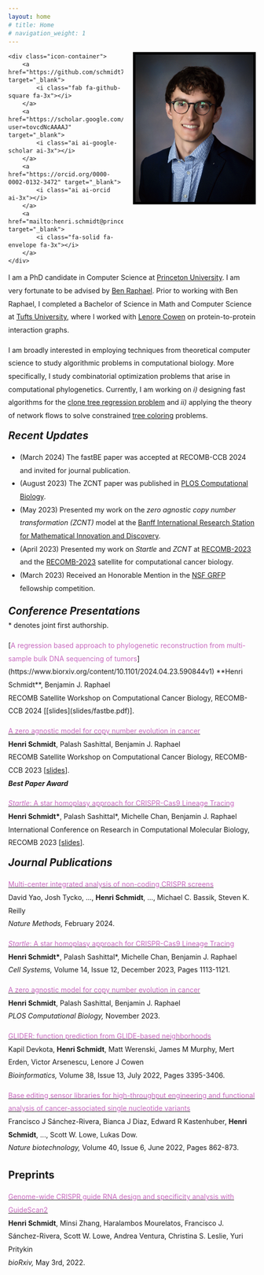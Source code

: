 ```yaml
---
layout: home
# title: Home
# navigation_weight: 1
---
```


<style type="text/css">
.image-left {
  display: block;
  margin-left: 20px;
  margin-right: auto;
  float: right;
}
.spaced-lines {line-height: 20pt;} 
</style>

<div class="image-icon-wrapper">
    <img src="images/headshot.jpg" alt="headshot" class="image-left" width="240px" style="border: 5px solid black;">

    <div class="icon-container">
        <a href="https://github.com/schmidt73" target="_blank">
            <i class="fab fa-github-square fa-3x"></i>
        </a>
        <a href="https://scholar.google.com/citations?user=tovcdNcAAAAJ" target="_blank">
            <i class="ai ai-google-scholar ai-3x"></i>
        </a>
        <a href="https://orcid.org/0000-0002-0132-3472" target="_blank">
            <i class="ai ai-orcid ai-3x"></i>
        </a>
        <a href="mailto:henri.schmidt@princeton.edu" target="_blank">
            <i class="fa-solid fa-envelope fa-3x"></i>
        </a>
    </div>
</div>

<div markdown="1" class="spaced-lines">

I am a PhD candidate in Computer Science at [Princeton
University](https://www.cs.princeton.edu). I am very fortunate to be advised by
[Ben Raphael](https://www.cs.princeton.edu/people/profile/braphael). Prior to working with
Ben Raphael, I completed a Bachelor of Science in Math and Computer Science
at [Tufts University](https://www.tufts.edu/), where I worked with 
[Lenore Cowen](https://www.cs.tufts.edu/~cowen/) on protein-to-protein interaction
graphs.

I am broadly interested in employing techniques from theoretical computer science
to study algorithmic problems in computational biology. More specifically, I study
combinatorial optimization problems that arise in computational phylogenetics.
Currently, I am working on *i)* designing fast algorithms 
for the [clone tree regression problem](https://academic.oup.com/bioinformatics/article/31/12/i62/216528)
and *ii)* applying the theory of network flows to solve constrained [tree
coloring](https://www.sciencedirect.com/science/article/pii/S0022000007001468) problems.

<h2 style="margin-top:0px;"><i>Recent Updates</i></h2>

<ul>
<li>(March 2024) The fastBE paper was accepted at RECOMB-CCB 2024 and invited for journal publication.</li>
<li>(August 2023) The ZCNT paper was published in <a href="https://doi.org/10.1371/journal.pcbi.1011590">PLOS Computational Biology</a>.</li>
<li>(May 2023) Presented my work on the <i>zero agnostic copy number transformation (ZCNT)</i> model at the 
<a href="https://www.birs.ca/events/2023/5-day-workshops/23w5084/schedule">Banff International Research Station for
Mathematical Innovation and Discovery</a>.</li>
<li>(April 2023) Presented my work on <i>Startle</i> and <i>ZCNT</i> at <a href="http://recomb2023.bilkent.edu.tr/index.html">RECOMB-2023</a> and 
the <a href="https://sites.google.com/view/recomb-ccb2023">RECOMB-2023</a> satellite for computational cancer biology.</li>
<li>(March 2023) Received an Honorable Mention in the <a href="https://www.research.gov/grfp/AwardeeList.do?method=loadAwardeeList">NSF GRFP</a> fellowship competition.</li>
</ul>

<h2 style="margin-top:20px;"><i>Conference Presentations</i></h2>
<p style="margin-top:-15px;">* denotes joint first authorship.</p>
[<span style="color:#c869bf">A regression based approach to phylogenetic reconstruction from multi-sample bulk DNA sequencing of tumors</span>](https://www.biorxiv.org/content/10.1101/2024.04.23.590844v1)   
**Henri Schmidt**, Benjamin J. Raphael<br/>
RECOMB Satellite Workshop on Computational Cancer Biology, RECOMB-CCB 2024 [[slides](slides/fastbe.pdf)].

[<span style="color:#c869bf">A zero agnostic model for copy number evolution in cancer</span>](https://www.biorxiv.org/content/10.1101/2023.04.10.536302v1)     
**Henri Schmidt**, Palash Sashittal, Benjamin J. Raphael     
RECOMB Satellite Workshop on Computational Cancer Biology, RECOMB-CCB 2023 [[slides](slides/zcnt.pdf)].   
***Best Paper Award***

[<span style="color:#c869bf"><i>Startle</i>: A star homoplasy approach for CRISPR-Cas9 Lineage Tracing</span>](https://www.biorxiv.org/content/10.1101/2022.12.18.520935v1.abstract)     
**Henri Schmidt\***, Palash Sashittal\*, Michelle Chan, Benjamin J. Raphael     
International Conference on Research in Computational Molecular Biology, RECOMB 2023 [[slides](slides/startle.pdf)].

<h2 style="margin-top:0px;"><i>Journal Publications</i></h2>

[<span style="color:#c869bf">Multi-center integrated analysis of non-coding CRISPR screens</span>](https://www.nature.com/articles/s41592-024-02216-7)     
David Yao, Josh Tycko, ..., **Henri Schmidt**, ..., Michael C. Bassik, Steven K. Reilly   
*Nature Methods,* February 2024.

[<span style="color:#c869bf"><i>Startle</i>: A star homoplasy approach for CRISPR-Cas9 Lineage Tracing</span>](https://www.biorxiv.org/content/10.1101/2022.12.18.520935v1.abstract)     
**Henri Schmidt\***, Palash Sashittal\*, Michelle Chan, Benjamin J. Raphael     
*Cell Systems,* Volume 14, Issue 12, December 2023, Pages 1113-1121.

[<span style="color:#c869bf">A zero agnostic model for copy number evolution in cancer</span>](https://journals.plos.org/ploscompbiol/article?id=10.1371/journal.pcbi.1011590)     
**Henri Schmidt**, Palash Sashittal, Benjamin J. Raphael<br>
*PLOS Computational Biology,* November 2023.

[<span style="color:#c869bf">GLIDER: function prediction from GLIDE-based neighborhoods</span>](https://academic.oup.com/bioinformatics/article/38/13/3395/6586285)     
Kapil Devkota, **Henri Schmidt**, Matt Werenski, James M Murphy, Mert Erden, Victor Arsenescu, Lenore J Cowen  
*Bioinformatics,* Volume 38, Issue 13, July 2022, Pages 3395-3406.

[<span style="color:#c869bf">Base editing sensor libraries for high-throughput engineering and functional analysis of cancer-associated single nucleotide variants</span>](https://www.nature.com/articles/s41587-021-01172-3)     
Francisco J Sánchez-Rivera, Bianca J Diaz, Edward R Kastenhuber, **Henri Schmidt**, ..., Scott W. Lowe, Lukas Dow.  
*Nature biotechnology,* Volume 40, Issue 6, June 2022, Pages 862-873.

## Preprints
[<span style="color:#c869bf">Genome-wide CRISPR guide RNA design and specificity analysis with GuideScan2</span>](https://www.biorxiv.org/content/10.1101/2022.05.02.490368v1.abstract)     
**Henri Schmidt**, Minsi Zhang, Haralambos Mourelatos, Francisco J. Sánchez-Rivera, Scott W. Lowe, Andrea Ventura, Christina S. Leslie, Yuri Pritykin   
*bioRxiv,* May 3rd, 2022.

&nbsp;
